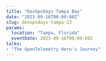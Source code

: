 ```yaml
---
title: "DevOpsDays Tampa Bay"
date: "2023-09-16T00:00:00Z"
slug: devopsdays-tampa-23
params:
  location: "Tampa, Florida"
  eventDate: 2023-09-16T00:00:00Z
talks:
- "The OpenTelemetry Hero's Journey"
---
```

